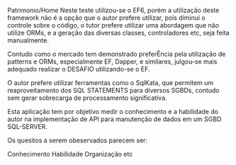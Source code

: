 Patrimonio/Home
Neste teste utilizou-se o EF6, porém a utilização deste framework não é a opção que o autor prefere utilizar, pois diminui o controle sobre o código, o tutor prefere utilizar uma abordagem que não utilize ORMs, e a geração das diversas classes, controladores etc, seja feita manualmente.

Contudo como o mercado tem demonstrado preferÊncia pela utilização de patterns e ORMs, especialmente EF, Dapper, e similares, julgou-se mais adequado realizar o DESAFIO utilizando-se o EF.

O autor prefere utilizar ferramentas como o SqlKata, que permitem um reaproveitamento dos SQL STATEMENTS para diversos SGBDs, contudo sem gerar sobrecarga de processamento significativa.

Esta aplicação tem por objetivo medir o conhecimento e a habilidade do autor na implementação de API para manutenção de dados em um SGBD SQL-SERVER.

Os quesitos a serem obeservados parecem ser:

Conhecimento
Habilidade
Organização
etc
